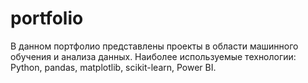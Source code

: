 # portfolio
В данном портфолио представлены проекты в области машинного обучения и анализа данных. Наиболее используемые технологии: Python, pandas, matplotlib, scikit-learn, Power BI.
